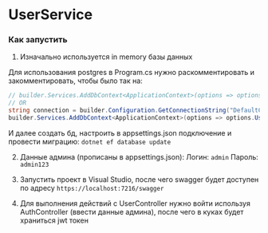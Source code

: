 # UserService

### Как запустить

1. Изначально используется in memory базы данных

Для использования postgres в Program.cs нужно раскомментировать и закомментировать, чтобы было так на:
```C#
// builder.Services.AddDbContext<ApplicationContext>(options => options.UseInMemoryDatabase("usersdb")); // It is database in memory
// OR
string connection = builder.Configuration.GetConnectionString("DefaultConnection")!;
builder.Services.AddDbContext<ApplicationContext>(options => options.UseNpgsql(connection)); // It is database in postgresql 
```

И далее создать бд, настроить в appsettings.json подключение и провести миграцию:
`dotnet ef database update`

2. Данные админа (прописаны в appsettings.json):
Логин: `admin`
Пароль: `admin123`

5. Запустить проект в Visual Studio, после чего swagger будет доступен по адресу `https://localhost:7216/swagger`

6. Для выполнения действий с UserController нужно войти используя AuthController (ввести данные админа), после чего в куках будет храниться jwt токен
